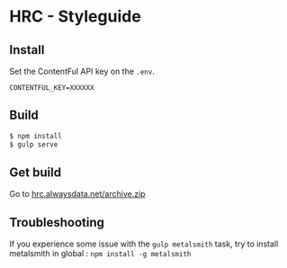 # HRC - Styleguide

## Install

Set the ContentFul API key on the `.env`.

```vim
CONTENTFUL_KEY=XXXXXX
```

## Build

```bash
$ npm install
$ gulp serve
```

## Get build

Go to [hrc.alwaysdata.net/archive.zip](http://hrc.alwaysdata.net/archive.zip)

## Troubleshooting

If you experience some issue with the `gulp metalsmith` task, try to install metalsmith in global : `npm install -g metalsmith`
